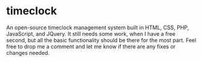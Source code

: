 # timeclock
An open-source timeclock management system built in HTML, CSS, PHP, JavaScript, and JQuery. It still needs some work, when I have a free second, but all the basic functionality should be there for the most part. Feel free to drop me a comment and let me know if there are any fixes or changes needed.
